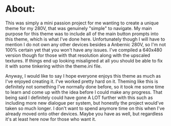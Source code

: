 # About:
This was simply a mini passion project for me wanting to create a unique theme for my 280V, that was genuinely "simple" to navigate. My main purpose for this theme was to include all of the main button prompts into this theme, which is what I've done here. Unfortunately though I will have to mention I do not own any other devices besides a Anbernic 280V, so I'm not 100% certain yet that you won't have any issues. I've compiled a 640x480 version though for those with that resolution along with the upscaled textures. If things end up looking misaligned at all you should be able to fix it with some tinkering within the theme.ini file. 

Anyway, I would like to say I hope everyone enjoys this theme as much as I've enjoyed creating it. I've worked pretty hard on it. Theming like this is definitely not something I've normally done before, so it took me some time to learn and come up with the idea before I could make any progress. That being said I definitely could have gone A LOT further with this such as including more new dialogue per system, but honestly the project would've taken so much longer. I don't want to spend anymore time on this when I've already moved onto other devices. Maybe you have as well, but regardless it's at least here now for those who want it.
